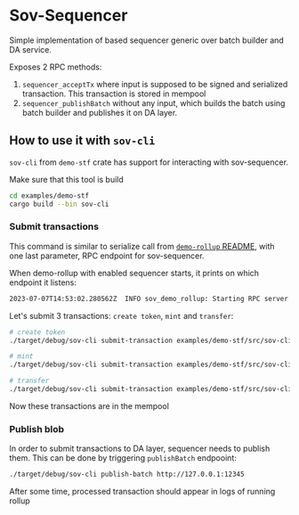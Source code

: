 # Sov-Sequencer

Simple implementation of based sequencer generic over batch builder and DA service.

Exposes 2 RPC methods:

1. `sequencer_acceptTx` where input is supposed to be signed and serialized transaction. This transaction is stored in mempool
2. `sequencer_publishBatch` without any input, which builds the batch using batch builder and publishes it on DA layer.

## How to use it with `sov-cli`

`sov-cli` from `demo-stf` crate has support for interacting with sov-sequencer.

Make sure that this tool is build

```bash
cd examples/demo-stf
cargo build --bin sov-cli
```

### Submit transactions

This command is similar to serialize call from [`demo-rollup` README](../../examples/demo-rollup/README.md), with one last parameter, RPC endpoint for sov-sequencer.

When demo-rollup with enabled sequencer starts, it prints on which endpoint it listens:

```bash
2023-07-07T14:53:02.280562Z  INFO sov_demo_rollup: Starting RPC server at 127.0.0.1:12345
```

Let's submit 3 transactions: `create token`, `mint` and `transfer`:

```bash
# create token
./target/debug/sov-cli submit-transaction examples/demo-stf/src/sov-cli/test_data/token_deployer_private_key.json Bank examples/demo-stf/src/sov-cli/test_data/create_token.json 0 http://127.0.0.1:12345

# mint
./target/debug/sov-cli submit-transaction examples/demo-stf/src/sov-cli/test_data/minter_private_key.json Bank examples/demo-stf/src/sov-cli/test_data/mint.json 0 http://127.0.0.1:12345

# transfer
./target/debug/sov-cli submit-transaction examples/demo-stf/src/sov-cli/test_data/minter_private_key.json Bank examples/demo-stf/src/sov-cli/test_data/transfer.json 1 http://127.0.0.1:12345

```

Now these transactions are in the mempool

### Publish blob

In order to submit transactions to DA layer, sequencer needs to publish them. This can be done by triggering `publishBatch` endpooint:

```bash
./target/debug/sov-cli publish-batch http://127.0.0.1:12345
```

After some time, processed transaction should appear in logs of running rollup
